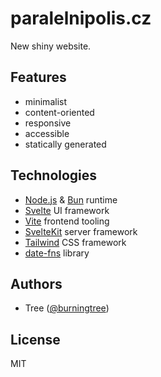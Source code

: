 # paralelnipolis.cz

New shiny website.

## Features

* minimalist
* content-oriented
* responsive
* accessible
* statically generated

## Technologies

* [Node.js](https://nodejs.org) & [Bun](https://bun.sh/) runtime
* [Svelte](https://svelte.dev/) UI framework
* [Vite](https://vite.dev/) frontend tooling
* [SvelteKit](https://kit.svelte.dev/) server framework
* [Tailwind](https://tailwindcss.com/) CSS framework
* [date-fns](https://date-fns.org/) library

## Authors

* Tree ([@burningtree](https://github.com/burningtree))

## License

MIT